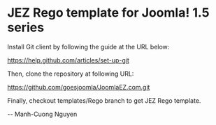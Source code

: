 JEZ Rego template for Joomla! 1.5 series
========================================

Install Git client by following the guide at the URL below:

https://help.github.com/articles/set-up-git

Then, clone the repository at following URL:

https://github.com/goesjoomla/JoomlaEZ.com.git

Finally, checkout templates/Rego branch to get JEZ Rego template.

--
Manh-Cuong Nguyen